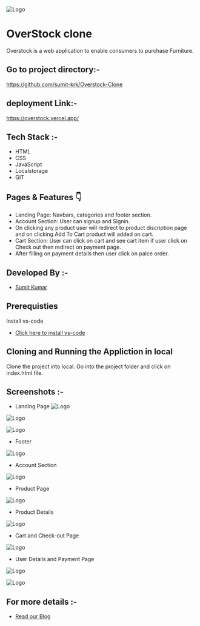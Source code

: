 
![Logo](https://github.com/sumit-krk/name/blob/master/overstock/Overstock_logo.PNG?raw=true)


# OverStock clone

Overstock is a web application to enable consumers to purchase Furniture.

## Go to project directory:-
https://github.com/sumit-krk/Overstock-Clone

## deployment Link:-
https://overstock.vercel.app/

## Tech Stack :-
- HTML
- CSS
- JavaScript
- Localstorage
- GIT
## Pages & Features 👇
- Landing Page: Navbars, categories and footer section.
- Account Section: User can signup and Signin.
- On clicking any product user will redirect to product discription page and on clicking Add To Cart product will added on cart.
- Cart Section: User can click on cart and see cart item if user click on Check out then redirect on payment page.
- After filling on payment details then user click on palce order.
## Developed By :-
- [Sumit Kumar](https://github.com/sumit-krk)



## Prerequisties
Install vs-code

- [Click here to install vs-code]( https://code.visualstudio.com/download)

## Cloning and Running the Appliction in local

Clone the project into local. Go into the project folder and click on index.html file.

## Screenshots :-
- Landing Page
![Logo](https://github.com/sumit-krk/name/blob/master/overstock/Capture_1.PNG?raw=true)

![Logo](https://github.com/sumit-krk/name/blob/master/overstock/Capture_2.PNG?raw=true)

![Logo](https://github.com/sumit-krk/name/blob/master/overstock/Capture_3.PNG?raw=true)

- Footer

![Logo](https://github.com/sumit-krk/name/blob/master/overstock/Capture_4.PNG?raw=true)

- Account Section

![Logo](https://github.com/sumit-krk/name/blob/master/overstock/Capture_5.PNG?raw=true)


- Product Page

![Logo](https://github.com/sumit-krk/name/blob/master/overstock/Capture_6.PNG?raw=true)

- Product Details

![Logo](https://github.com/sumit-krk/name/blob/master/overstock/Capture_7.PNG?raw=true)

- Cart and Check-out Page

![Logo](https://github.com/sumit-krk/name/blob/master/overstock/Capture_8.PNG?raw=true)

- User Details and Payment Page

![Logo](https://github.com/sumit-krk/name/blob/master/overstock/Capture_9.PNG?raw=true)


![Logo](https://github.com/sumit-krk/name/blob/master/overstock/Capture_10.PNG?raw=true)

## For more details :-

- [Read our Blog](https://github.com/sumit-krk)
